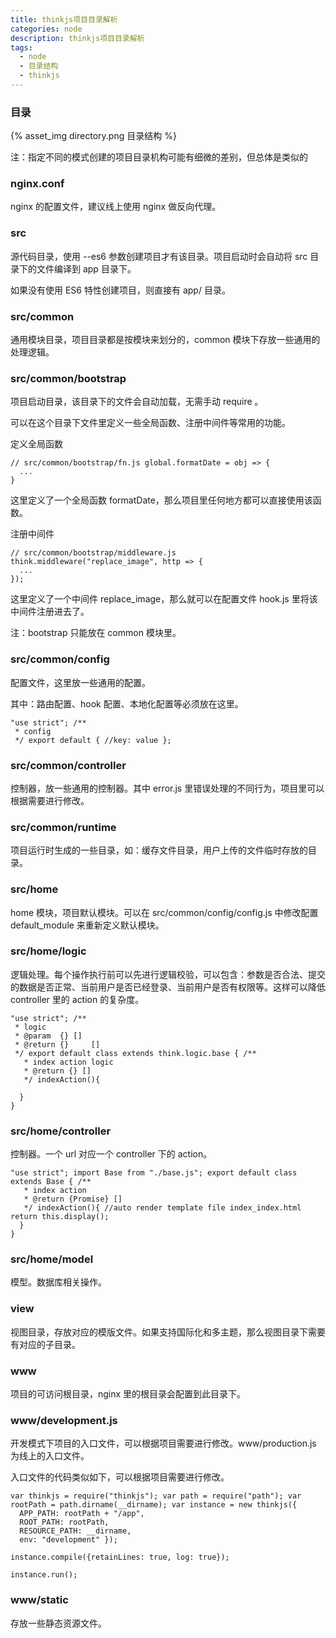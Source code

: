 ```yaml
---
title: thinkjs项目目录解析
categories: node
description: thinkjs项目目录解析
tags:
  - node
  - 目录结构
  - thinkjs
---
```



### 目录

{% asset_img directory.png 目录结构 %}


注：指定不同的模式创建的项目目录机构可能有细微的差别，但总体是类似的

### nginx.conf
nginx 的配置文件，建议线上使用 nginx 做反向代理。

### src
源代码目录，使用 --es6 参数创建项目才有该目录。项目启动时会自动将 src 目录下的文件编译到 app 目录下。

如果没有使用 ES6 特性创建项目，则直接有 app/ 目录。

### src/common
通用模块目录，项目目录都是按模块来划分的，common 模块下存放一些通用的处理逻辑。

### src/common/bootstrap
项目启动目录，该目录下的文件会自动加载，无需手动 require 。

可以在这个目录下文件里定义一些全局函数、注册中间件等常用的功能。

定义全局函数
```
// src/common/bootstrap/fn.js global.formatDate = obj => {
  ...
}
```
这里定义了一个全局函数 formatDate，那么项目里任何地方都可以直接使用该函数。

注册中间件
```
// src/common/bootstrap/middleware.js think.middleware("replace_image", http => {
  ...
});
```
这里定义了一个中间件 replace_image，那么就可以在配置文件 hook.js 里将该中间件注册进去了。

注：bootstrap 只能放在 common 模块里。

### src/common/config
配置文件，这里放一些通用的配置。

其中：路由配置、hook 配置、本地化配置等必须放在这里。
```
"use strict"; /**
 * config
 */ export default { //key: value };
 ```
### src/common/controller
控制器，放一些通用的控制器。其中 error.js 里错误处理的不同行为，项目里可以根据需要进行修改。

### src/common/runtime
项目运行时生成的一些目录，如：缓存文件目录，用户上传的文件临时存放的目录。

### src/home
home 模块，项目默认模块。可以在 src/common/config/config.js 中修改配置 default_module 来重新定义默认模块。

### src/home/logic
逻辑处理。每个操作执行前可以先进行逻辑校验，可以包含：参数是否合法、提交的数据是否正常、当前用户是否已经登录、当前用户是否有权限等。这样可以降低 controller 里的 action 的复杂度。
```
"use strict"; /**
 * logic
 * @param  {} []
 * @return {}     []
 */ export default class extends think.logic.base { /**
   * index action logic
   * @return {} []
   */ indexAction(){

  }
}
```
### src/home/controller
控制器。一个 url 对应一个 controller 下的 action。
```
"use strict"; import Base from "./base.js"; export default class extends Base { /**
   * index action
   * @return {Promise} []
   */ indexAction(){ //auto render template file index_index.html return this.display();
  }
}
```
### src/home/model
模型。数据库相关操作。

### view
视图目录，存放对应的模版文件。如果支持国际化和多主题，那么视图目录下需要有对应的子目录。

### www
项目的可访问根目录，nginx 里的根目录会配置到此目录下。

### www/development.js
开发模式下项目的入口文件，可以根据项目需要进行修改。www/production.js 为线上的入口文件。

入口文件的代码类似如下，可以根据项目需要进行修改。
```
var thinkjs = require("thinkjs"); var path = require("path"); var rootPath = path.dirname(__dirname); var instance = new thinkjs({
  APP_PATH: rootPath + "/app",
  ROOT_PATH: rootPath,
  RESOURCE_PATH: __dirname,
  env: "development" });

instance.compile({retainLines: true, log: true});

instance.run();
```
### www/static
存放一些静态资源文件。



























